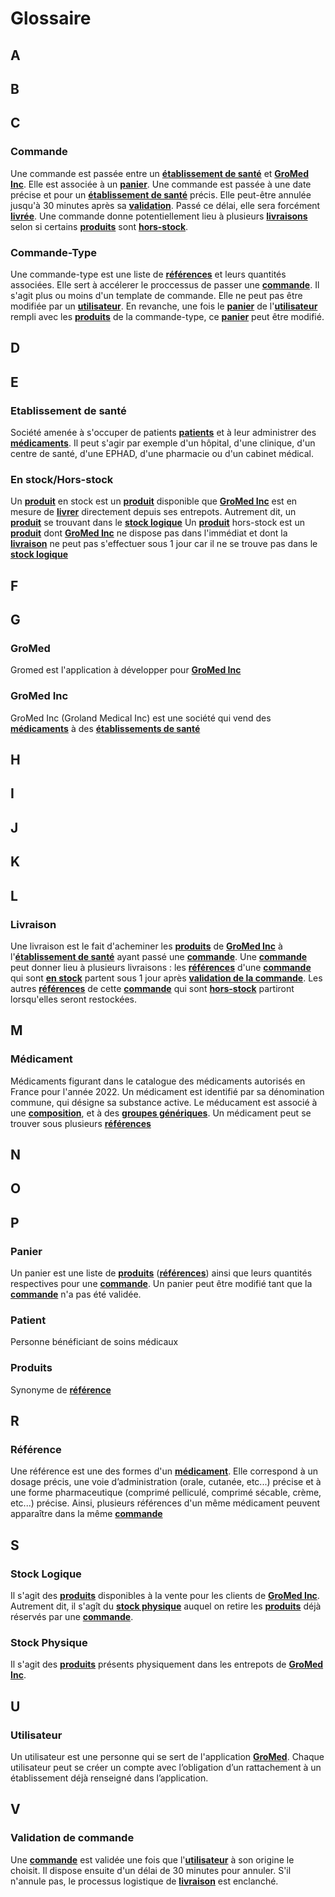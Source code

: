 # Glossaire

## A


## B

## C

### Commande
Une commande est passée entre un **[établissement de santé](#Etablissement-de-santé)** et **[GroMed Inc](#Gromed-Inc)**. Elle est associée à un **[panier](#Panier)**. Une commande est passée à une date précise et pour un **[établissement de santé](#Etablissement-de-santé)** précis. Elle peut-être annulée jusqu'à 30 minutes après sa **[validation](#Validation-de-commande)**. Passé ce délai, elle sera forcément **[livrée](#livraison)**. Une commande donne potentiellement lieu à plusieurs **[livraisons](#livraison)** selon si certains **[produits](#produit)** sont **[hors-stock](#en-stock/hors-stock)**.

### Commande-Type
Une commande-type est une liste de **[références](#référence)** et leurs quantités associées. Elle sert à accélerer le proccessus de passer une **[commande](#commande)**. Il s'agit plus ou moins d'un template de commande. Elle ne peut pas être modifiée par un **[utilisateur](#utilisateur)**. En revanche, une fois le **[panier](#panier)** de l'**[utilisateur](#utilisateur)** rempli avec les **[produits](#produits)** de la commande-type, ce **[panier](#panier)** peut être modifié.


## D

## E

### Etablissement de santé
Société amenée à s'occuper de patients **[patients](#patient)** et à leur administrer des **[médicaments](#médicament)**. Il peut s'agir par exemple d'un hôpital, d'une clinique, d'un centre de santé, d'une EPHAD,
d'une pharmacie ou d'un cabinet médical.

### En stock/Hors-stock
Un **[produit](#produit)** en stock est un **[produit](#produit)** disponible  que **[GroMed Inc](#GroMed-Inc)** est en mesure de **[livrer](#Livraison)** directement depuis ses entrepots. Autrement dit, un **[produit](#produit)** se trouvant dans le **[stock logique](#stock-logique)**
Un **[produit](#produit)** hors-stock est un **[produit](#produit)** dont **[GroMed Inc](#GroMed-Inc)** ne dispose pas dans l'immédiat et dont la **[livraison](#Livraison)** ne peut pas s'effectuer sous 1 jour car il ne se trouve pas dans le **[stock logique](#stock-logique)**

## F

## G

### GroMed
Gromed est l'application à développer pour **[GroMed Inc](#Gromed-Inc)**

### GroMed Inc
GroMed Inc (Groland Medical Inc) est une société qui vend des **[médicaments](#médicament)** à des **[établissements de santé](#établissement-de-santé)**

## H

## I

## J

## K

## L

### Livraison
Une livraison est le fait d'acheminer les **[produits](#produits)** de **[GroMed Inc](#GroMed-Inc)** à l'**[établissement de santé](#établissement-de-santé)** ayant passé une **[commande](#commande)**. Une **[commande](#commande)** peut donner lieu à plusieurs livraisons : les **[références](#référence)** d'une **[commande](#commande)** qui sont **[en stock](#en-stock/hors-stock)** partent sous 1 jour après **[validation de la commande](#validation-de-commande)**. Les autres **[références](#référence)** de cette **[commande](#commande)** qui sont **[hors-stock](#en-stock/hors-stock)** partiront lorsqu'elles seront restockées.

## M

### Médicament
Médicaments figurant dans le catalogue des médicaments autorisés en France pour l'année 2022. Un médicament est identifié par sa dénomination commune, qui désigne sa substance active. Le méducament est associé à une **[composition](#composition)**, et à des **[groupes génériques](#groupe-générique)**. Un médicament peut se trouver sous plusieurs **[références](#référence)**

## N

## O

## P

### Panier
Un panier est une liste de **[produits](#prouit)** (**[références](#reference)**) ainsi que leurs quantités respectives pour une **[commande](#commande)**. Un panier peut être modifié tant que la **[commande](#commande)** n'a pas été validée.

### Patient
Personne bénéficiant de soins médicaux

### Produits
Synonyme de **[référence](#référence)**

## R

### Référence
Une référence est une des formes d'un **[médicament](#médicament)**. Elle correspond à un dosage précis, une voie d’administration (orale, cutanée, etc...) précise et à une forme pharmaceutique (comprimé pelliculé, comprimé sécable, crème, etc...) précise. Ainsi, plusieurs références d'un même médicament peuvent apparaître dans la même **[commande](#commande)**

## S

### Stock Logique
Il s'agit des **[produits](#produit)** disponibles à la vente pour les clients de **[GroMed Inc](#GroMed-Inc)**. Autrement dit, il s'agît du **[stock physique](#stock-physique)** auquel on retire les **[produits](#produit)** déjà réservés par une **[commande](#commande)**.

### Stock Physique
Il s'agit des **[produits](#produit)** présents physiquement dans les entrepots de **[GroMed Inc](#GroMed-Inc)**.

## U

### Utilisateur
Un utilisateur est une personne qui se sert de l'application **[GroMed](#GroMed)**. Chaque utilisateur peut se créer un compte avec l’obligation d’un rattachement à un établissement déjà renseigné dans l’application. 

## V

### Validation de commande
Une **[commande](#commande)** est validée une fois que l'**[utilisateur](#utilisateur)** à son origine le choisit. Il dispose ensuite d'un délai de 30 minutes pour annuler. S'il n'annule pas, le processus logistique de **[livraison](#livraison)** est enclanché.


